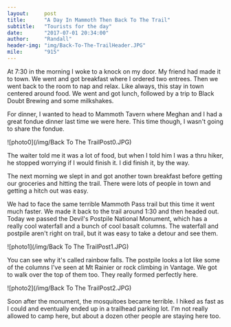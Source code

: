 ```yaml
---
layout:     post
title:      "A Day In Mammoth Then Back To The Trail"
subtitle:   "Tourists for the day"
date:       "2017-07-01 20:34:00"
author:     "Randall"
header-img: "img/Back-To-The-TrailHeader.JPG"
mile:       "915"
---
```

At 7:30 in the morning I woke to a knock on my door. My friend had made it to town. We went and got breakfast where I ordered two entrees. Then we went back to the room to nap and relax. Like always, this stay in town centered around food. We went and got lunch, followed by a trip to Black Doubt Brewing and some milkshakes.

For dinner, I wanted to head to Mammoth Tavern where Meghan and I had a great fondue dinner last time we were here. This time though, I wasn't going to share the fondue.

![photo0](/img/Back To The TrailPost0.JPG)

The waiter told me it was a lot of food, but when I told him I was a thru hiker, he stopped worrying if I would finish it. I did finish it, by the way.

The next morning we slept in and got another town breakfast before getting our groceries and hitting the trail. There were lots of people in town and getting a hitch out was easy. 

We had to face the same terrible Mammoth Pass trail but this time it went much faster. We made it back to the trail around 1:30 and then headed out. Today we passed the Devil's Postpile National Monument, which has a really cool waterfall and a bunch of cool basalt columns. The waterfall and postpile aren't right on trail, but it was easy to take a detour and see them.

![photo1](/img/Back To The TrailPost1.JPG)

You can see why it's called rainbow falls. The postpile looks a lot like some of the columns I've seen at Mt Rainier or rock climbing in Vantage. We got to walk over the top of them too. They really formed perfectly here.

![photo2](/img/Back To The TrailPost2.JPG)

Soon after the monument, the mosquitoes became terrible. I hiked as fast as I could and eventually ended up in a trailhead parking lot. I'm not really allowed to camp here, but about a dozen other people are staying here too.
